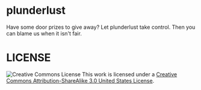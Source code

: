 plunderlust
===========

Have some door prizes to give away? Let plunderlust take control. Then you can blame us when it isn't fair.


LICENSE
=======

![Creative Commons License](http://i.creativecommons.org/l/by-sa/3.0/us/88x31.png)
This work is licensed under a
[Creative Commons Attribution-ShareAlike 3.0 United States License](http://creativecommons.org/licenses/by-sa/3.0/us/).

